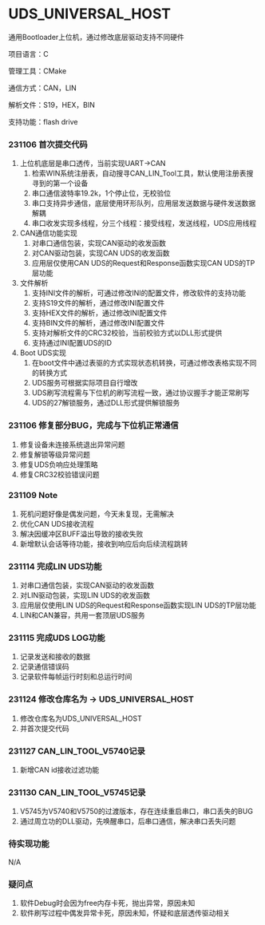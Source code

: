 # UDS_UNIVERSAL_HOST

通用Bootloader上位机，通过修改底层驱动支持不同硬件

项目语言：C

管理工具：CMake

通信方式：CAN，LIN

解析文件：S19，HEX，BIN

支持功能：flash drive

### 231106 首次提交代码
1. 上位机底层是串口透传，当前实现UART->CAN
   1. 检索WIN系统注册表，自动搜寻CAN_LIN_Tool工具，默认使用注册表搜寻到的第一个设备
   2. 串口通信波特率19.2k，1个停止位，无校验位
   3. 串口支持异步通信，底层使用环形队列，应用层发送数据与硬件发送数据解耦
   4. 串口收发实现多线程，分三个线程：接受线程，发送线程，UDS应用线程
2. CAN通信功能实现
   1. 对串口通信包装，实现CAN驱动的收发函数
   2. 对CAN驱动包装，实现CAN UDS的收发函数
   3. 应用层仅使用CAN UDS的Request和Response函数实现CAN UDS的TP层功能
3. 文件解析
   1. 支持INI文件的解析，可通过修改INI的配置文件，修改软件的支持功能
   2. 支持S19文件的解析，通过修改INI配置文件
   3. 支持HEX文件的解析，通过修改INI配置文件
   4. 支持BIN文件的解析，通过修改INI配置文件
   5. 支持对解析文件的CRC32校验，当前校验方式以DLL形式提供
   6. 支持通过INI配置UDS的ID
4. Boot UDS实现
   1. 在boot文件中通过表驱的方式实现状态机转换，可通过修改表格实现不同的转换方式
   2. UDS服务可根据实际项目自行增改
   3. UDS刷写流程需与下位机的刷写流程一致，通过协议握手才能正常刷写
   4. UDS的27解锁服务，通过DLL形式提供解锁服务


### 231106 修复部分BUG，完成与下位机正常通信
1. 修复设备未连接系统退出异常问题
2. 修复解锁等级异常问题
3. 修复UDS负响应处理策略
4. 修复CRC32校验错误问题


### 231109 Note
1. 死机问题好像是偶发问题，今天未复现，无需解决
2. 优化CAN UDS接收流程
3. 解决因缓冲区BUFF溢出导致的接收失败
4. 新增默认会话等待功能，接收到响应后向后续流程跳转


### 231114 完成LIN UDS功能
1. 对串口通信包装，实现CAN驱动的收发函数
2. 对LIN驱动包装，实现LIN UDS的收发函数
3. 应用层仅使用LIN UDS的Request和Response函数实现LIN UDS的TP层功能
4. LIN和CAN兼容，共用一套顶层UDS服务


### 231115 完成UDS LOG功能
1. 记录发送和接收的数据
2. 记录通信错误码
3. 记录软件每帧运行时刻和总运行时间


### 231124 修改仓库名为 -> UDS_UNIVERSAL_HOST
1. 修改仓库名为UDS_UNIVERSAL_HOST
2. 并首次提交代码


### 231127 CAN_LIN_TOOL_V5740记录
1. 新增CAN id接收过滤功能


### 231130 CAN_LIN_TOOL_V5745记录
1. V5745为V5740和V5750的过渡版本，存在连续重启串口，串口丢失的BUG
2. 通过周立功的DLL驱动，先唤醒串口，后串口通信，解决串口丢失问题


### 待实现功能
N/A


### 疑问点
1. 软件Debug时会因为free内存卡死，抛出异常，原因未知
2. 软件刷写过程中偶发异常卡死，原因未知，怀疑和底层透传驱动相关
